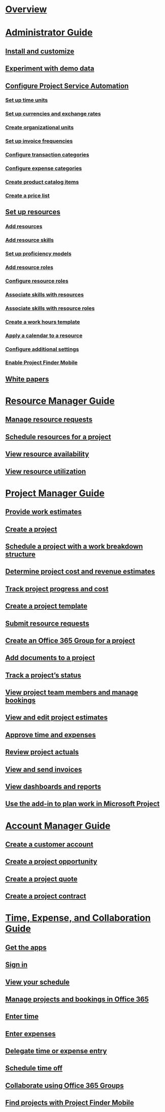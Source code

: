 # [Overview](overview.md)
# [Administrator Guide](admin-guide.md)
## [Install and customize](install-customize.md)
## [Experiment with demo data](use-demo-data.md)
## [Configure Project Service Automation](configure.md)
### [Set up time units](set-up-time-units.md)
### [Set up currencies and exchange rates](set-up-currencies-exchange-rates.md)
### [Create organizational units](create-organizational-units.md)
### [Set up invoice frequencies](set-up-invoice-frequencies.md)
### [Configure transaction categories](configure-transaction-categories.md)
### [Configure expense categories](configure-expense-categories.md)
### [Create product catalog items](create-product-catalog-items.md)
### [Create a price list](create-price-list.md)
## [Set up resources](set-up-resources.md)
### [Add resources](add-resources.md)
### [Add resource skills](add-resource-skills.md)
### [Set up proficiency models](set-up-proficiency-models.md)
### [Add resource roles](add-resource-roles.md)
### [Configure resource roles](configure-resource-roles.md)
### [Associate skills with resources](associate-skills-with-resources.md)
### [Associate skills with resource roles](associate-skills-with-resource-roles.md)
### [Create a work hours template](create-work-hours-template.md)
### [Apply a calendar to a resource](apply-calendar-resource.md)
### [Configure additional settings](configure-additional-parameters-settings.md)
### [Enable Project Finder Mobile](enable-project-finder-mobile-app-features.md)
## [White papers](white-papers.md)
# [Resource Manager Guide](resource-manager-guide.md)
## [Manage resource requests](manage-resource-requests.md)
## [Schedule resources for a project](schedule-resources-project.md)
## [View resource availability](view-resource-availability.md)
## [View resource utilization](view-resource-utilization.md)
# [Project Manager Guide](project-manager-guide.md)
## [Provide work estimates](provide-estimates-project-during-sales-process.md)
## [Create a project](create-project.md)
## [Schedule a project with a work breakdown structure](schedule-project-work-breakdown-structure.md)
## [Determine project cost and revenue estimates](determine-project-cost-revenue-estimates.md)
## [Track project progress and cost](track-project-progress-cost.md)
## [Create a project template](create-project-template.md)
## [Submit resource requests](submit-resource-requests.md)
## [Create an Office 365 Group for a project](create-office-365-group-project.md)
## [Add documents to a project](add-documents-project.md)
## [Track a project’s status](track-project-status.md)
## [View project team members and manage bookings](view-project-team-members-manage-bookings.md)
## [View and edit project estimates](view-edit-project-estimates.md)
## [Approve time and expenses](approve-time-expenses.md)
## [Review project actuals](review-project-actuals.md)
## [View and send invoices](view-send-invoices.md)
## [View dashboards and reports](view-dashboards-reports.md)
## [Use the add-in to plan work in Microsoft Project](add-plan-work-microsoft-project.md)
# [Account Manager Guide](account-manager-guide.md)
## [Create a customer account](create-customer-account.md)
## [Create a project opportunity](create-project-opportunity.md)
## [Create a project quote](create-project-quote.md)
## [Create a project contract](create-project-contract.md)
# [Time, Expense, and Collaboration Guide](time-expense-collaboration-guide.md)
## [Get the apps](get-apps.md)
## [Sign in](sign-in.md)
## [View your schedule](view-schedule.md)
## [Manage projects and bookings in Office 365](manage-project-bookings-office-365-calendar.md)
## [Enter time](enter-time.md)
## [Enter expenses](enter-expenses.md)
## [Delegate time or expense entry](allow-someone-else-enter-time-entry-expense.md)
## [Schedule time off](schedule-time-off.md)
## [Collaborate using Office 365 Groups](collaborate-project-team-members-office-365-groups.md)
## [Find projects with Project Finder Mobile](find-next-project-finder-mobile-app.md)